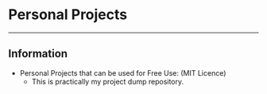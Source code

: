  # Personal Projects

---

## Information
* Personal Projects that can be used for Free Use: (MIT Licence)
  * This is practically my project dump repository.
